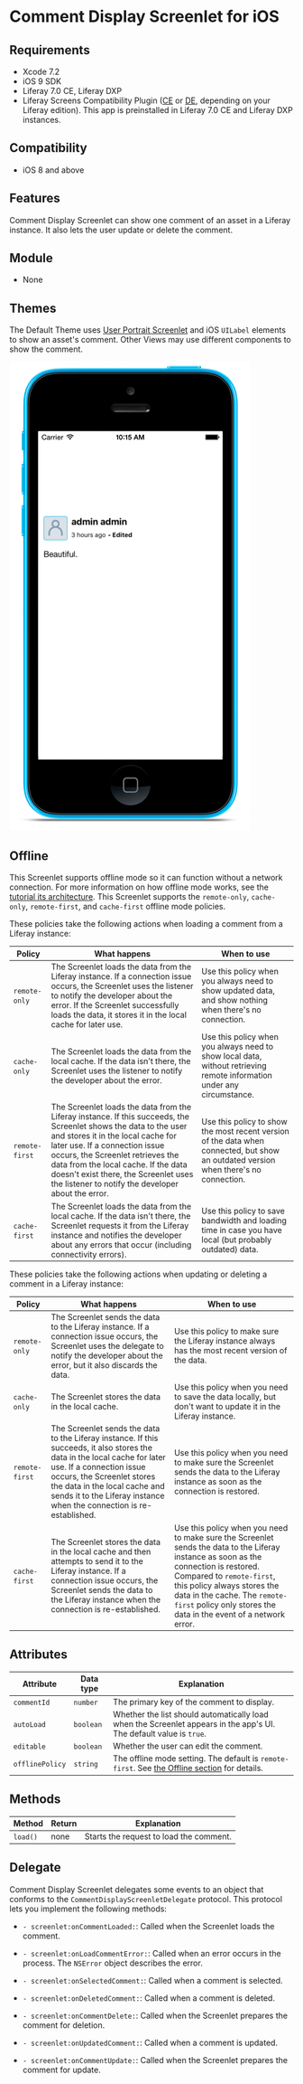 # Comment Display Screenlet for iOS [](id=comment-display-screenlet-for-ios)

## Requirements [](id=requirements)

- Xcode 7.2
- iOS 9 SDK
- Liferay 7.0 CE, Liferay DXP 
- Liferay Screens Compatibility Plugin 
  ([CE](http://www.liferay.com/marketplace/-/mp/application/54365664) or 
  [DE](http://www.liferay.com/marketplace/-/mp/application/54369726), 
  depending on your Liferay edition). This app is preinstalled in Liferay 7.0 CE 
  and Liferay DXP instances. 

## Compatibility [](id=compatibility)

- iOS 8 and above

## Features [](id=features)

Comment Display Screenlet can show one comment of an asset in a Liferay 
instance. It also lets the user update or delete the comment. 

## Module [](id=module)

- None

## Themes [](id=themes)

The Default Theme uses 
[User Portrait Screenlet](/develop/reference/-/knowledge_base/7-0/userportraitscreenlet-for-ios) 
and iOS `UILabel` elements to show an asset's comment. Other Views may use 
different components to show the comment. 

![Figure 1: Comment Display Screenlet using the Default Theme.](../../images/screens-ios-commentdisplay.png)

## Offline [](id=offline)

This Screenlet supports offline mode so it can function without a network 
connection. For more information on how offline mode works, see the 
[tutorial its architecture](/develop/tutorials/-/knowledge_base/7-0/architecture-of-offline-mode-in-liferay-screens). 
This Screenlet supports the `remote-only`, `cache-only`, `remote-first`, and 
`cache-first` offline mode policies. 

These policies take the following actions when loading a comment from a Liferay 
instance: 

| Policy | What happens | When to use |
|--------|--------------|-------------|
| `remote-only` | The Screenlet loads the data from the Liferay instance. If a connection issue occurs, the Screenlet uses the listener to notify the developer about the error. If the Screenlet successfully loads the data, it stores it in the local cache for later use. | Use this policy when you always need to show updated data, and show nothing when there's no connection. |
| `cache-only` | The Screenlet loads the data from the local cache. If the data isn't there, the Screenlet uses the listener to notify the developer about the error. | Use this policy when you always need to show local data, without retrieving remote information under any circumstance. |
| `remote-first` | The Screenlet loads the data from the Liferay instance. If this succeeds, the Screenlet shows the data to the user and stores it in the local cache for later use. If a connection issue occurs, the Screenlet retrieves the data from the local cache. If the data doesn't exist there, the Screenlet uses the listener to notify the developer about the error. | Use this policy to show the most recent version of the data when connected, but show an outdated version when there's no connection. |
| `cache-first` | The Screenlet loads the data from the local cache. If the data isn't there, the Screenlet requests it from the Liferay instance and notifies the developer about any errors that occur (including connectivity errors). | Use this policy to save bandwidth and loading time in case you have local (but probably outdated) data. |

These policies take the following actions when updating or deleting a comment in 
a Liferay instance: 

| Policy | What happens | When to use |
|--------|-----------|---------------|
| `remote-only` | The Screenlet sends the data to the Liferay instance. If a connection issue occurs, the Screenlet uses the delegate to notify the developer about the error, but it also discards the data. | Use this policy to make sure the Liferay instance always has the most recent version of the data. |
| `cache-only` | The Screenlet stores the data in the local cache. | Use this policy when you need to save the data locally, but don't want to update it in the Liferay instance. |
| `remote-first` | The Screenlet sends the data to the Liferay instance. If this succeeds, it also stores the data in the local cache for later use. If a connection issue occurs, the Screenlet stores the data in the local cache and sends it to the Liferay instance when the connection is re-established. | Use this policy when you need to make sure the Screenlet sends the data to the Liferay instance as soon as the connection is restored. |
| `cache-first` | The Screenlet stores the data in the local cache and then attempts to send it to the Liferay instance. If a connection issue occurs, the Screenlet sends the data to the Liferay instance when the connection is re-established. | Use this policy when you need to make sure the Screenlet sends the data to the Liferay instance as soon as the connection is restored. Compared to `remote-first`, this policy always stores the data in the cache. The `remote-first` policy only stores the data in the event of a network error. |

## Attributes [](id=attributes)

| Attribute | Data type | Explanation |
|-----------|-----------|-------------|
| `commentId` | `number` | The primary key of the comment to display. |
| `autoLoad` | `boolean` | Whether the list should automatically load when the Screenlet appears in the app's UI. The default value is `true`. |
| `editable` | `boolean` | Whether the user can edit the comment. |
| `offlinePolicy` | `string` | The offline mode setting. The default is `remote-first`. See [the Offline section](/develop/reference/-/knowledge_base/7-0/comment-display-screenlet-for-ios#offline) for details. |

## Methods [](id=methods)

| Method | Return | Explanation |
|-----------|-----------|-------------| 
| `load()` | none | Starts the request to load the comment. |

## Delegate [](id=delegate)

Comment Display Screenlet delegates some events to an object that conforms to 
the `CommentDisplayScreenletDelegate` protocol. This protocol lets you implement 
the following methods: 

- `- screenlet:onCommentLoaded:`: Called when the Screenlet loads the comment. 

- `- screenlet:onLoadCommentError:`: Called when an error occurs in the process. 
  The `NSError` object describes the error.

- `- screenlet:onSelectedComment:`: Called when a comment is selected. 

- `- screenlet:onDeletedComment:`: Called when a comment is deleted. 

- `- screenlet:onCommentDelete:`: Called when the Screenlet prepares the comment 
  for deletion. 

- `- screenlet:onUpdatedComment:`: Called when a comment is updated. 

- `- screenlet:onCommentUpdate:`: Called when the Screenlet prepares the comment 
  for update. 
